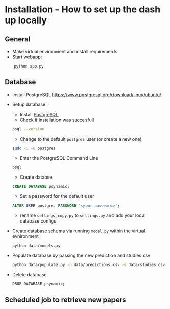# Installation - How to set up the dash up locally

## General
* Make virtual environment and install requirements
* Start webapp:
```bash
    python app.py
```

## Database
* Install PostgreSQL
https://www.postgresql.org/download/linux/ubuntu/

* Setup database:
    * Install [PostgreSQL](https://www.postgresql.org/download/)
    * Check if installation was succesfull
    ```bash
    psql --version
    ```
    * Change to the default `postgres` user (or create a new one)
    ```bash
    sudo -i -u postgres
    ```
    * Enter the PostgreSQL Command Line
    ```bash
    psql
    ```
    * Create databse
    ```sql
    CREATE DATABASE psynamic;
    ```
    * Set a password for the default user
    ```sql
    ALTER USER postgres PASSWORD '<your password>';
    ```
    * rename `settings_copy.py` to `settings.py` and add your local database configs

* Create database schema via running `model.py` within the virtual evnironment
    ```bash
    python data/models.py
    ``` 

* Populate database by passing the new prediction and studies csv
    ```bash
    python data/populate.py -p data/predictions.csv -s data/studies.csv
    ```

* Delete database
    ```bash
    DROP DATABASE psynamic;
    ```

## Scheduled job to retrieve new papers